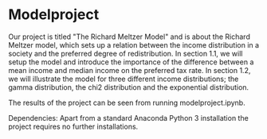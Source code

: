 # Modelproject

Our project is titled "The Richard Meltzer Model" and is about the Richard Meltzer model, which sets up a relation between the income distribution in a society and the preferred degree of redistribution. In section 1.1, we will setup the model and introduce the importance of the difference between a mean income and median income on the preferred tax rate. In section 1.2, we will illustrate the model for three different income distributions; the gamma distribution, the chi2 distribution and the exponential distribution.

The results of the project can be seen from running modelproject.ipynb.

Dependencies: Apart from a standard Anaconda Python 3 installation the project requires no further installations.
